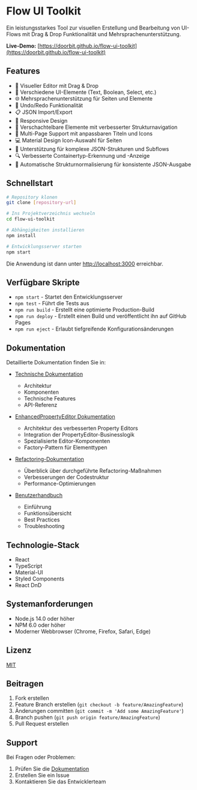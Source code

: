 # Flow UI Toolkit

Ein leistungsstarkes Tool zur visuellen Erstellung und Bearbeitung von UI-Flows mit Drag & Drop Funktionalität und Mehrsprachenunterstützung.

**Live-Demo:** [https://doorbit.github.io/flow-ui-toolkit](https://doorbit.github.io/flow-ui-toolkit)

## Features

- 🎨 Visueller Editor mit Drag & Drop
- 📝 Verschiedene UI-Elemente (Text, Boolean, Select, etc.)
- 🌐 Mehrsprachenunterstützung für Seiten und Elemente
- 🔄 Undo/Redo Funktionalität
- 📋 JSON Import/Export
- 📱 Responsive Design
- 🎯 Verschachtelbare Elemente mit verbesserter Strukturnavigation
- 📄 Multi-Page Support mit anpassbaren Titeln und Icons
- 💻 Material Design Icon-Auswahl für Seiten
- 🧩 Unterstützung für komplexe JSON-Strukturen und Subflows
- 🔍 Verbesserte Containertyp-Erkennung und -Anzeige
- 🔄 Automatische Strukturnormalisierung für konsistente JSON-Ausgabe

## Schnellstart

```bash
# Repository klonen
git clone [repository-url]

# Ins Projektverzeichnis wechseln
cd flow-ui-toolkit

# Abhängigkeiten installieren
npm install

# Entwicklungsserver starten
npm start
```

Die Anwendung ist dann unter [http://localhost:3000](http://localhost:3000) erreichbar.

## Verfügbare Skripte

- `npm start` - Startet den Entwicklungsserver
- `npm test` - Führt die Tests aus
- `npm run build` - Erstellt eine optimierte Production-Build
- `npm run deploy` - Erstellt einen Build und veröffentlicht ihn auf GitHub Pages
- `npm run eject` - Erlaubt tiefgreifende Konfigurationsänderungen

## Dokumentation

Detaillierte Dokumentation finden Sie in:

- [Technische Dokumentation](docs/technical_documentation.md)
  - Architektur
  - Komponenten
  - Technische Features
  - API-Referenz

- [EnhancedPropertyEditor Dokumentation](docs/enhanced_property_editor.md)
  - Architektur des verbesserten Property Editors
  - Integration der PropertyEditor-Businesslogik
  - Spezialisierte Editor-Komponenten
  - Factory-Pattern für Elementtypen

- [Refactoring-Dokumentation](docs/refactoring_documentation.md)
  - Überblick über durchgeführte Refactoring-Maßnahmen
  - Verbesserungen der Codestruktur
  - Performance-Optimierungen

- [Benutzerhandbuch](docs/user_documentation.md)
  - Einführung
  - Funktionsübersicht
  - Best Practices
  - Troubleshooting

## Technologie-Stack

- React
- TypeScript
- Material-UI
- Styled Components
- React DnD

## Systemanforderungen

- Node.js 14.0 oder höher
- NPM 6.0 oder höher
- Moderner Webbrowser (Chrome, Firefox, Safari, Edge)

## Lizenz

[MIT](LICENSE)

## Beitragen

1. Fork erstellen
2. Feature Branch erstellen (`git checkout -b feature/AmazingFeature`)
3. Änderungen committen (`git commit -m 'Add some AmazingFeature'`)
4. Branch pushen (`git push origin feature/AmazingFeature`)
5. Pull Request erstellen

## Support

Bei Fragen oder Problemen:
1. Prüfen Sie die [Dokumentation](docs/)
2. Erstellen Sie ein Issue
3. Kontaktieren Sie das Entwicklerteam
